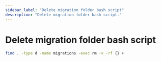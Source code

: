 ```yaml
---
sidebar_label: "Delete migration folder bash script"
description: "Delete migration folder bash script."
---
```


# Delete migration folder bash script

```bash
find . -type d -name migrations -exec rm -v -rf {} +
```
